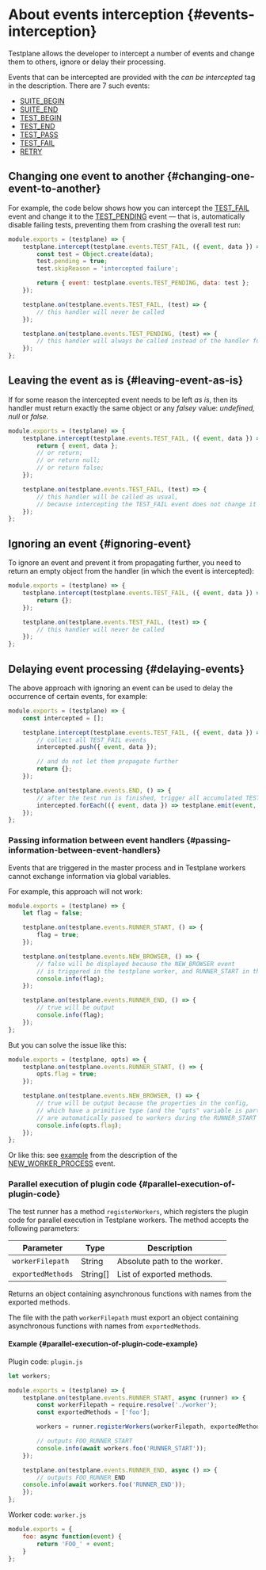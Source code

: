 # About events interception {#events-interception}

Testplane allows the developer to intercept a number of events and change them to others, ignore or delay their processing.

Events that can be intercepted are provided with the _can be intercepted_ tag in the description. There are 7 such events:

* [SUITE_BEGIN](./events/suite-begin.md)
* [SUITE_END](./events/suite-end.md)
* [TEST_BEGIN](./events/test-begin.md)
* [TEST_END](./events/test-end.md)
* [TEST_PASS](./events/test-pass.md)
* [TEST_FAIL](./events/test-fail.md)
* [RETRY](./events/retry.md)

## Changing one event to another {#changing-one-event-to-another}

For example, the code below shows how you can intercept the [TEST_FAIL](./events/test-fail.md) event and change it to the [TEST_PENDING](./events/test-pending.md) event — that is, automatically disable failing tests, preventing them from crashing the overall test run:

```javascript
module.exports = (testplane) => {
    testplane.intercept(testplane.events.TEST_FAIL, ({ event, data }) => {
        const test = Object.create(data);
        test.pending = true;
        test.skipReason = 'intercepted failure';

        return { event: testplane.events.TEST_PENDING, data: test };
    });

    testplane.on(testplane.events.TEST_FAIL, (test) => {
        // this handler will never be called
    });

    testplane.on(testplane.events.TEST_PENDING, (test) => {
        // this handler will always be called instead of the handler for TEST_FAIL
    });
};
```

## Leaving the event as is {#leaving-event-as-is}

If for some reason the intercepted event needs to be left _as is_, then its handler must return exactly the same object or any _falsey_ value: _undefined, null_ or _false._

```javascript
module.exports = (testplane) => {
    testplane.intercept(testplane.events.TEST_FAIL, ({ event, data }) => {
        return { event, data };
        // or return;
        // or return null;
        // or return false;
    });

    testplane.on(testplane.events.TEST_FAIL, (test) => {
        // this handler will be called as usual,
        // because intercepting the TEST_FAIL event does not change it in any way
    });
};
```

## Ignoring an event {#ignoring-event}

To ignore an event and prevent it from propagating further, you need to return an empty object from the handler (in which the event is intercepted):

```javascript
module.exports = (testplane) => {
    testplane.intercept(testplane.events.TEST_FAIL, ({ event, data }) => {
        return {};
    });

    testplane.on(testplane.events.TEST_FAIL, (test) => {
        // this handler will never be called
    });
};
```

## Delaying event processing {#delaying-events}

The above approach with ignoring an event can be used to delay the occurrence of certain events, for example:

```javascript
module.exports = (testplane) => {
    const intercepted = [];

    testplane.intercept(testplane.events.TEST_FAIL, ({ event, data }) => {
        // collect all TEST_FAIL events
        intercepted.push({ event, data });

        // and do not let them propagate further
        return {};
    });

    testplane.on(testplane.events.END, () => {
        // after the test run is finished, trigger all accumulated TEST_FAIL events
        intercepted.forEach(({ event, data }) => testplane.emit(event, data));
    });
};
```

### Passing information between event handlers {#passing-information-between-event-handlers}

Events that are triggered in the master process and in Testplane workers cannot exchange information via global variables.

For example, this approach will not work:

```javascript
module.exports = (testplane) => {
    let flag = false;

    testplane.on(testplane.events.RUNNER_START, () => {
        flag = true;
    });

    testplane.on(testplane.events.NEW_BROWSER, () => {
        // false will be displayed because the NEW_BROWSER event
        // is triggered in the testplane worker, and RUNNER_START in the master process
        console.info(flag);
    });

    testplane.on(testplane.events.RUNNER_END, () => {
        // true will be output
        console.info(flag);
    });
};
```

But you can solve the issue like this:

```javascript
module.exports = (testplane, opts) => {
    testplane.on(testplane.events.RUNNER_START, () => {
        opts.flag = true;
    });

    testplane.on(testplane.events.NEW_BROWSER, () => {
        // true will be output because the properties in the config,
        // which have a primitive type (and the "opts" variable is part of the config),
        // are automatically passed to workers during the RUNNER_START event
        console.info(opts.flag);
    });
};
```

Or like this: see [example](./events/new_worker_process.md#usage) from the description of the [NEW_WORKER_PROCESS](./events/new_worker_process.md) event.

### Parallel execution of plugin code {#parallel-execution-of-plugin-code}

The test runner has a method `registerWorkers`, which registers the plugin code for parallel execution in Testplane workers. The method accepts the following parameters:

| **Parameter** | **Type** | **Description** |
| ------------ | ------- | ------------ |
| `workerFilepath` | String | Absolute path to the worker. |
| `exportedMethods` | String[] | List of exported methods. |

Returns an object containing asynchronous functions with names from the exported methods.

The file with the path `workerFilepath` must export an object containing asynchronous functions with names from `exportedMethods`.

#### Example {#parallel-execution-of-plugin-code-example}

Plugin code: `plugin.js`

```javascript
let workers;

module.exports = (testplane) => {
    testplane.on(testplane.events.RUNNER_START, async (runner) => {
        const workerFilepath = require.resolve('./worker');
        const exportedMethods = ['foo'];

        workers = runner.registerWorkers(workerFilepath, exportedMethods);

        // outputs FOO_RUNNER_START
        console.info(await workers.foo('RUNNER_START'));
    });

    testplane.on(testplane.events.RUNNER_END, async () => {
        // outputs FOO_RUNNER_END
    console.info(await workers.foo('RUNNER_END'));
    });
};
```

Worker code: `worker.js`

```javascript
module.exports = {
    foo: async function(event) {
        return 'FOO_' + event;
    }
};
```